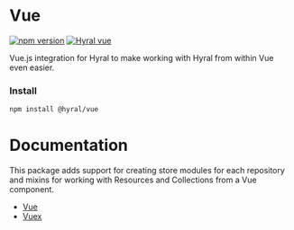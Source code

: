 # Vue
[![npm version](https://badge.fury.io/js/%40hyral%2Fcore.svg)](https://badge.fury.io/js/%40hyral%2Fcore)
[![Hyral vue](https://badgen.net/bundlephobia/minzip/@hyral/vue)](https://bundlephobia.com/result?p=@hyral/vue)

Vue.js integration for Hyral to make working with Hyral from within Vue even easier.

### Install
```bash
npm install @hyral/vue
```

# Documentation
This package adds support for creating store modules for each repository and mixins for working with Resources and
Collections from a Vue component.

* [Vue]
* [Vuex]

[Vue]: https://github.com/SyneticNL/Hyral/tree/v2.0.0-prerelease/packages/vue/documentation/Vue.md
[Vuex]: https://github.com/SyneticNL/Hyral/tree/v2.0.0-prerelease/packages/vue/documentation/Vuex.md

